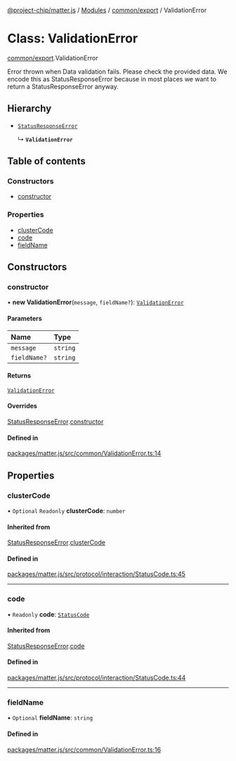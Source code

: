 [@project-chip/matter.js](../README.md) / [Modules](../modules.md) / [common/export](../modules/common_export.md) / ValidationError

# Class: ValidationError

[common/export](../modules/common_export.md).ValidationError

Error thrown when Data validation fails. Please check the provided data.
We encode this as StatusResponseError because in most places we want to return a StatusResponseError anyway.

## Hierarchy

- [`StatusResponseError`](protocol_interaction_export.StatusResponseError.md)

  ↳ **`ValidationError`**

## Table of contents

### Constructors

- [constructor](common_export.ValidationError.md#constructor)

### Properties

- [clusterCode](common_export.ValidationError.md#clustercode)
- [code](common_export.ValidationError.md#code)
- [fieldName](common_export.ValidationError.md#fieldname)

## Constructors

### constructor

• **new ValidationError**(`message`, `fieldName?`): [`ValidationError`](common_export.ValidationError.md)

#### Parameters

| Name | Type |
| :------ | :------ |
| `message` | `string` |
| `fieldName?` | `string` |

#### Returns

[`ValidationError`](common_export.ValidationError.md)

#### Overrides

[StatusResponseError](protocol_interaction_export.StatusResponseError.md).[constructor](protocol_interaction_export.StatusResponseError.md#constructor)

#### Defined in

[packages/matter.js/src/common/ValidationError.ts:14](https://github.com/project-chip/matter.js/blob/6d3b6a5d957d88a9231d6ecab4bb41f8133112be/packages/matter.js/src/common/ValidationError.ts#L14)

## Properties

### clusterCode

• `Optional` `Readonly` **clusterCode**: `number`

#### Inherited from

[StatusResponseError](protocol_interaction_export.StatusResponseError.md).[clusterCode](protocol_interaction_export.StatusResponseError.md#clustercode)

#### Defined in

[packages/matter.js/src/protocol/interaction/StatusCode.ts:45](https://github.com/project-chip/matter.js/blob/6d3b6a5d957d88a9231d6ecab4bb41f8133112be/packages/matter.js/src/protocol/interaction/StatusCode.ts#L45)

___

### code

• `Readonly` **code**: [`StatusCode`](../enums/protocol_interaction_export.StatusCode.md)

#### Inherited from

[StatusResponseError](protocol_interaction_export.StatusResponseError.md).[code](protocol_interaction_export.StatusResponseError.md#code)

#### Defined in

[packages/matter.js/src/protocol/interaction/StatusCode.ts:44](https://github.com/project-chip/matter.js/blob/6d3b6a5d957d88a9231d6ecab4bb41f8133112be/packages/matter.js/src/protocol/interaction/StatusCode.ts#L44)

___

### fieldName

• `Optional` **fieldName**: `string`

#### Defined in

[packages/matter.js/src/common/ValidationError.ts:16](https://github.com/project-chip/matter.js/blob/6d3b6a5d957d88a9231d6ecab4bb41f8133112be/packages/matter.js/src/common/ValidationError.ts#L16)
